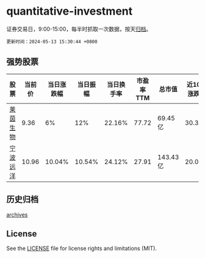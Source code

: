 # quantitative-investment

证券交易日，9:00-15:00，每半时抓取一次数据，按天[归档](archives)。

`更新时间：2024-05-13 15:30:44 +0800`

## 强势股票

|股票|当前价|当日涨跌幅|当日振幅|当日换手率|市盈率TTM|总市值|近10日涨跌幅|
|----|----|----|----|----|----|----|----|
|[莱茵生物](https://xueqiu.com/S/SZ002166)|9.36|6%|12%|22.16%|77.72|69.45亿|30.36%|
|[宁波远洋](https://xueqiu.com/S/SH601022)|10.96|10.04%|10.54%|24.12%|27.91|143.43亿|20.04%|

## 历史归档

[archives](archives)

## License

See the [LICENSE](LICENSE) file for license rights and limitations (MIT).